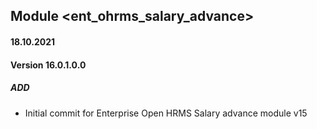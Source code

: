 ## Module <ent_ohrms_salary_advance>

#### 18.10.2021
#### Version 16.0.1.0.0
##### ADD
- Initial commit for Enterprise Open HRMS Salary advance module v15
